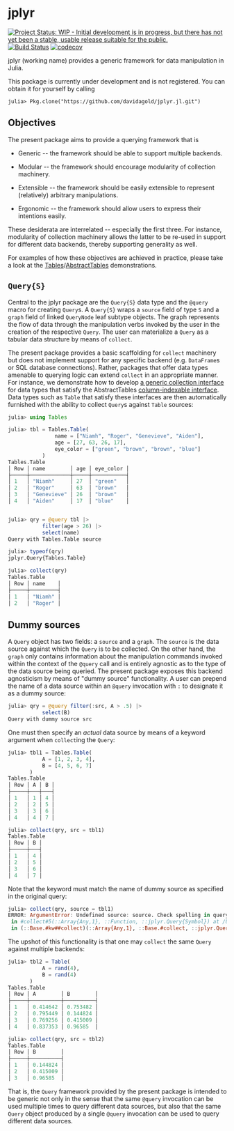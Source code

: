 # jplyr

[![Project Status: WIP - Initial development is in progress, but there has not yet been a stable, usable release suitable for the public.](http://www.repostatus.org/badges/latest/wip.svg)](http://www.repostatus.org/#wip) [![Build Status](https://travis-ci.org/davidagold/jplyr.jl.svg?branch=master)](https://travis-ci.org/davidagold/jplyr.jl)
[![codecov](https://codecov.io/gh/davidagold/jplyr.jl/branch/master/graph/badge.svg)](https://codecov.io/gh/davidagold/jplyr.jl)


jplyr (working name) provides a generic framework for data manipulation in Julia.

This package is currently under development and is not registered. You can obtain it for yourself by calling
```
julia> Pkg.clone("https://github.com/davidagold/jplyr.jl.git")
```

## Objectives

The present package aims to provide a querying framework that is

* Generic -- the framework should be able to support multiple backends.

* Modular -- the framework should encourage modularity of collection machinery.

* Extensible -- the framework should be easily extensible to represent (relatively) arbitrary manipulations.

* Ergonomic -- the framework should allow users to express their intentions easily.

These desiderata are interrelated -- especially the first three. For instance, modularity of collection machinery allows the latter to be re-used in support for different data backends, thereby supporting generality as well.

For examples of how these objectives are achieved in practice, please take a look at the [Tables](https://github.com/davidagold/Tables.jl)/[AbstractTables](https://github.com/davidagold/AbstractTables.jl) demonstrations.

## `Query{S}`

Central to the jplyr package are the `Query{S}` data type and the `@query` macro for creating `Query`s. A `Query{S}` wraps a `source` field of type `S` and a `graph` field of linked `QueryNode` leaf subtype objects. The graph represents the flow of data through the manipulation verbs invoked by the user in the creation of the respective `Query`. The user can materialize a `Query` as a tabular data structure by means of `collect`.

The present package provides a basic scaffolding for `collect` machinery but does not implement support for any specific backend (e.g. `DataFrame`s or SQL database connections). Rather, packages that offer data types amenable to querying logic can extend `collect` in an appropriate manner. For instance, we demonstrate how to develop [a generic collection interface](https://github.com/davidagold/AbstractTables.jl/tree/master/src/column_indexable/query) for data types that satisfy the AbstractTables [column-indexable interface](https://github.com/davidagold/AbstractTables.jl#column-indexable-interface). Data types such as `Table` that satisfy these interfaces are then automatically furnished with the ability to collect `Query`s against `Table` sources:

```julia
julia> using Tables

julia> tbl = Tables.Table(
               name = ["Niamh", "Roger", "Genevieve", "Aiden"],
               age = [27, 63, 26, 17],
               eye_color = ["green", "brown", "brown", "blue"]
           )
Tables.Table
│ Row │ name        │ age │ eye_color │
├─────┼─────────────┼─────┼───────────┤
│ 1   │ "Niamh"     │ 27  │ "green"   │
│ 2   │ "Roger"     │ 63  │ "brown"   │
│ 3   │ "Genevieve" │ 26  │ "brown"   │
│ 4   │ "Aiden"     │ 17  │ "blue"    │


julia> qry = @query tbl |>
           filter(age > 26) |>
           select(name)
Query with Tables.Table source

julia> typeof(qry)
jplyr.Query{Tables.Table}

julia> collect(qry)
Tables.Table
│ Row │ name    │
├─────┼─────────┤
│ 1   │ "Niamh" │
│ 2   │ "Roger" │
```

## Dummy sources

A `Query` object has two fields: a `source` and a `graph`. The `source` is the data source against which the `Query` is to be collected. On the other hand, the `graph` only contains information about the manipulation commands invoked within the context of the `@query` call and is entirely agnostic as to the type of the data source being queried. The present package exposes this backend agnosticism by means of "dummy source" functionality. A user can prepend the name of a data source within an `@query` invocation with `:` to designate it as a dummy source:

```julia
julia> qry = @query filter(:src, A > .5) |>
           select(B)
Query with dummy source src
```
One must then specify an *actual* data source by means of a keyword argument when `collect`ing the `Query`:
```julia
julia> tbl1 = Tables.Table(
           A = [1, 2, 3, 4],
           B = [4, 5, 6, 7]
       )
Tables.Table
│ Row │ A │ B │
├─────┼───┼───┤
│ 1   │ 1 │ 4 │
│ 2   │ 2 │ 5 │
│ 3   │ 3 │ 6 │
│ 4   │ 4 │ 7 │

julia> collect(qry, src = tbl1)
Tables.Table
│ Row │ B │
├─────┼───┤
│ 1   │ 4 │
│ 2   │ 5 │
│ 3   │ 6 │
│ 4   │ 7 │
```

Note that the keyword must match the name of dummy source as specified in the original query:

```julia
julia> collect(qry, source = tbl1)
ERROR: ArgumentError: Undefined source: source. Check spelling in query.
 in #collect#5(::Array{Any,1}, ::Function, ::jplyr.Query{Symbol}) at /Users/David/.julia/v0.5/jplyr/src/collect.jl:22
 in (::Base.#kw##collect)(::Array{Any,1}, ::Base.#collect, ::jplyr.Query{Symbol}) at ./<missing>:0
```

The upshot of this functionality is that one may `collect` the same `Query` against multiple backends:

```julia
julia> tbl2 = Table(
           A = rand(4),
           B = rand(4)
       )
Tables.Table
│ Row │ A        │ B        │
├─────┼──────────┼──────────┤
│ 1   │ 0.414642 │ 0.753482 │
│ 2   │ 0.795449 │ 0.144824 │
│ 3   │ 0.769256 │ 0.415009 │
│ 4   │ 0.837353 │ 0.96585  │

julia> collect(qry, src = tbl2)
Tables.Table
│ Row │ B        │
├─────┼──────────┤
│ 1   │ 0.144824 │
│ 2   │ 0.415009 │
│ 3   │ 0.96585  │
```

That is, the `Query` framework provided by the present package is intended to be generic not only in the sense that the same `@query` invocation can be used multiple times to query different data sources, but also that the same `Query` object produced by a single `@query` invocation can be used to query different data sources.
